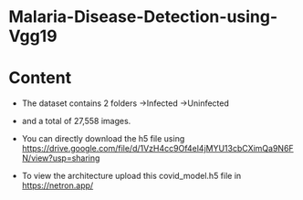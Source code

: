 # Malaria-Disease-Detection-using-Vgg19

# Content
- The dataset contains 2 folders
->Infected
->Uninfected
- and a total of 27,558 images.

- You can directly download the h5 file using https://drive.google.com/file/d/1VzH4cc9Of4el4jMYU13cbCXimQa9N6FN/view?usp=sharing

- To view the architecture upload this covid_model.h5 file in https://netron.app/
